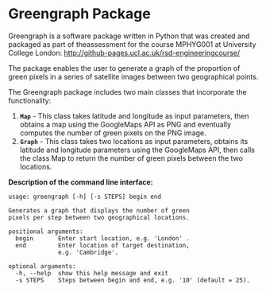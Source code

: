 # Greengraph Package

Greengraph is a software package written in Python that was created and packaged as part of theassessment for the course MPHYG001 at University College London:
http://github-pages.ucl.ac.uk/rsd-engineeringcourse/


The package enables the user to generate a graph of the proportion of green pixels in a series of satellite images between two geographical points.

The Greengraph package includes two main classes that incorporate the functionality:

1. <b><code>Map</code></b> - This class takes latitude and longitude as input parameters, then obtains a map using the GoogleMaps API as PNG and eventually computes the number of green pixels on the PNG image.
2. <b><code>Graph</code></b> - This class takes two locations as input parameters, obtains its latitude and longitude parameters using the GoogleMaps API, then calls the class Map to return the number of green pixels between the two locations.


<b>Description of the command line interface:</b>

```
usage: greengraph [-h] [-s STEPS] begin end

Generates a graph that displays the number of green
pixels per step between two geographical locations.

positional arguments:
  begin       Enter start location, e.g. 'London' .
  end         Enter location of target destination,
              e.g. 'Cambridge'.

optional arguments:
  -h, --help  show this help message and exit
  -s STEPS    Steps between begin and end, e.g. '10' (default = 25).
```